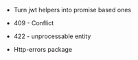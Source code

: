 - Turn jwt helpers into promise based ones

- 409 - Conflict
- 422 - unprocessable entity

- Http-errors package
